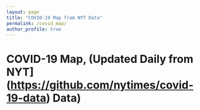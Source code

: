 ```yaml
---
layout: page
title: "COVID-19 Map from NYT Data"
permalink: /covid_map/
author_profile: true
---
```


# COVID-19 Map, (Updated Daily from NYT](https://github.com/nytimes/covid-19-data) Data)


